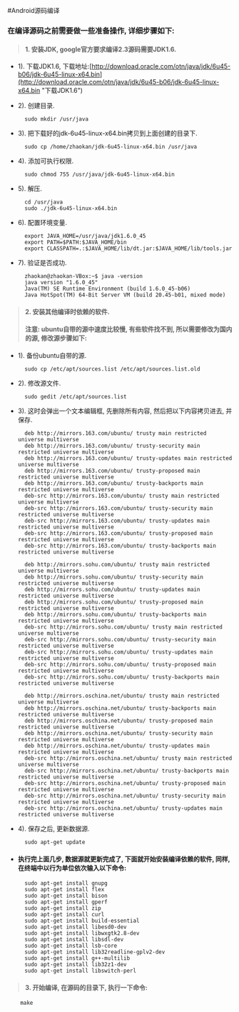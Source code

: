 #Android源码编译

### 在编译源码之前需要做一些准备操作, 详细步骤如下:

> #### 1. 安装JDK, google官方要求编译2.3源码需要JDK1.6. 

- 1). 下载JDK1.6, 下载地址:[http://download.oracle.com/otn/java/jdk/6u45-b06/jdk-6u45-linux-x64.bin](http://download.oracle.com/otn/java/jdk/6u45-b06/jdk-6u45-linux-x64.bin "下载JDK1.6")

- 2). 创建目录.

		sudo mkdir /usr/java

- 3). 把下载好的jdk-6u45-linux-x64.bin拷贝到上面创建的目录下.

		sudo cp /home/zhaokan/jdk-6u45-linux-x64.bin /usr/java

- 4). 添加可执行权限.

		sudo chmod 755 /usr/java/jdk-6u45-linux-x64.bin

- 5). 解压.

		cd /usr/java
		sudo ./jdk-6u45-linux-x64.bin

- 6). 配置环境变量.

		export JAVA_HOME=/usr/java/jdk1.6.0_45
		export PATH=$PATH:$JAVA_HOME/bin
		export CLASSPATH=.:$JAVA_HOME/lib/dt.jar:$JAVA_HOME/lib/tools.jar

- 7). 验证是否成功.

		zhaokan@zhaokan-VBox:~$ java -version
		java version "1.6.0_45"
		Java(TM) SE Runtime Environment (build 1.6.0_45-b06)
		Java HotSpot(TM) 64-Bit Server VM (build 20.45-b01, mixed mode)

> #### 2. 安装其他编译时依赖的软件. 
> #### 注意: ubuntu自带的源中速度比较慢, 有些软件找不到, 所以需要修改为国内的源, 修改源步骤如下:

* 1). 备份ubuntu自带的源.

		sudo cp /etc/apt/sources.list /etc/apt/sources.list.old

* 2). 修改源文件.

		sudo gedit /etc/apt/sources.list

* 3). 这时会弹出一个文本编辑框, 先删除所有内容, 然后把以下内容拷贝进去, 并保存.

		deb http://mirrors.163.com/ubuntu/ trusty main restricted universe multiverse
		deb http://mirrors.163.com/ubuntu/ trusty-security main restricted universe multiverse
		deb http://mirrors.163.com/ubuntu/ trusty-updates main restricted universe multiverse
		deb http://mirrors.163.com/ubuntu/ trusty-proposed main restricted universe multiverse
		deb http://mirrors.163.com/ubuntu/ trusty-backports main restricted universe multiverse
		deb-src http://mirrors.163.com/ubuntu/ trusty main restricted universe multiverse
		deb-src http://mirrors.163.com/ubuntu/ trusty-security main restricted universe multiverse
		deb-src http://mirrors.163.com/ubuntu/ trusty-updates main restricted universe multiverse
		deb-src http://mirrors.163.com/ubuntu/ trusty-proposed main restricted universe multiverse
		deb-src http://mirrors.163.com/ubuntu/ trusty-backports main restricted universe multiverse
		
		deb http://mirrors.sohu.com/ubuntu/ trusty main restricted universe multiverse
		deb http://mirrors.sohu.com/ubuntu/ trusty-security main restricted universe multiverse
		deb http://mirrors.sohu.com/ubuntu/ trusty-updates main restricted universe multiverse
		deb http://mirrors.sohu.com/ubuntu/ trusty-proposed main restricted universe multiverse
		deb http://mirrors.sohu.com/ubuntu/ trusty-backports main restricted universe multiverse
		deb-src http://mirrors.sohu.com/ubuntu/ trusty main restricted universe multiverse
		deb-src http://mirrors.sohu.com/ubuntu/ trusty-security main restricted universe multiverse
		deb-src http://mirrors.sohu.com/ubuntu/ trusty-updates main restricted universe multiverse
		deb-src http://mirrors.sohu.com/ubuntu/ trusty-proposed main restricted universe multiverse
		deb-src http://mirrors.sohu.com/ubuntu/ trusty-backports main restricted universe multiverse
		
		deb http://mirrors.oschina.net/ubuntu/ trusty main restricted universe multiverse
		deb http://mirrors.oschina.net/ubuntu/ trusty-backports main restricted universe multiverse
		deb http://mirrors.oschina.net/ubuntu/ trusty-proposed main restricted universe multiverse
		deb http://mirrors.oschina.net/ubuntu/ trusty-security main restricted universe multiverse
		deb http://mirrors.oschina.net/ubuntu/ trusty-updates main restricted universe multiverse
		deb-src http://mirrors.oschina.net/ubuntu/ trusty main restricted universe multiverse
		deb-src http://mirrors.oschina.net/ubuntu/ trusty-backports main restricted universe multiverse
		deb-src http://mirrors.oschina.net/ubuntu/ trusty-proposed main restricted universe multiverse
		deb-src http://mirrors.oschina.net/ubuntu/ trusty-security main restricted universe multiverse
		deb-src http://mirrors.oschina.net/ubuntu/ trusty-updates main restricted universe multiverse

- 4). 保存之后, 更新数据源.

		sudo apt-get update

- #### 执行完上面几步, 数据源就更新完成了, 下面就开始安装编译依赖的软件, 同样, 在终端中以行为单位依次输入以下命令: 

		sudo apt-get install gnupg
		sudo apt-get install flex
		sudo apt-get install bison
		sudo apt-get install gperf
		sudo apt-get install zip
		sudo apt-get install curl
		sudo apt-get install build-essential
		sudo apt-get install libesd0-dev
		sudo apt-get install libwxgtk2.8-dev
		sudo apt-get install libsdl-dev
		sudo apt-get install lsb-core
		sudo apt-get install lib32readline-gplv2-dev
		sudo apt-get install g++-multilib
		sudo apt-get install lib32z1-dev
		sudo apt-get install libswitch-perl

> #### 3. 开始编译, 在源码的目录下, 执行一下命令:

		make

		
